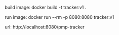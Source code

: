 build image:
    docker build -t tracker:v1 .

run image:
    docker run --rm -p 8080:8080 tracker:v1

url:
    http://localhost:8080/pmp-tracker

